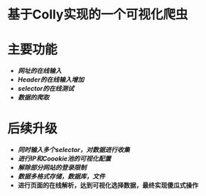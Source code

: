 # 基于Colly实现的一个可视化爬虫

# 主要功能
- ***网址的在线输入***
- ***Header的在线输入增加***
- ***selector的在线测试***
- ***数据的爬取***

# 后续升级
- ***同时输入多个selector，对数据进行收集***
- ***进行IP和Coookie池的可视化配置***
- ***解除部分网站的登录限制***
- ***数据多格式存储，数据库，文件***
- **进行页面的在线解析，达到可视化选择数据，最终实现傻瓜式操作**
